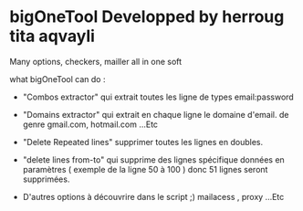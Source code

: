 # bigOneTool Developped by herroug tita aqvayli
Many options, checkers, mailler all in one soft

what bigOneTool can do : 


- "Combos extractor" qui extrait toutes les ligne de types email:password
- "Domains extractor" qui extrait en chaque ligne le domaine d'email. de genre gmail.com, hotmail.com ...Etc
- "Delete Repeated lines" supprimer toutes les lignes en doubles.
- "delete lines from-to" qui supprime des lignes spécifique données en paramètres ( exemple de la ligne 50 à 100 ) donc 51 lignes seront supprimées.

- D'autres options à découvrire dans le script ;) mailacess , proxy ...Etc


